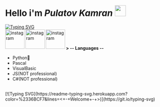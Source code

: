 # Hello i'm <i>Pulatov Kamran</i> <img src="https://media.giphy.com/media/hvRJCLFzcasrR4ia7z/giphy.gif" width="35px">
[![Typing SVG](https://readme-typing-svg.herokuapp.com?color=%2336BCF7&lines=Nice+to+meet+you)](https://git.io/typing-svg)<br/>
<a href="https://instagram.com/callistodev1">
  <img align="left" alt="instagram" width="62px" src="https://cdn.jsdelivr.net/npm/simple-icons@v3/icons/instagram.svg" />
</a>
<a href="https://t.me/callistodev1">
  <img align="left" alt="instagram" width="62px" src="https://cdn.jsdelivr.net/npm/simple-icons@v3/icons/telegram.svg" />
</a>
<a href="https://github.com/WrldEngine">
  <img align="left" alt="instagram" width="62px" src="https://cdn.jsdelivr.net/npm/simple-icons@v3/icons/github.svg" />
</a>
<br/>
<br/>
<br/>
<strong> > -- Languages -- </strong>

- Python🐍
- Pascal
- VisualBasic
- JS(NOT professional)
- C#(NOT professional)
<br/>
[![Typing SVG](https://readme-typing-svg.herokuapp.com?color=%2336BCF7&lines=<+-+Welcome+-+>)](https://git.io/typing-svg)<br/>
